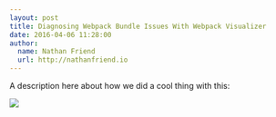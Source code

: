 ```yaml
---
layout: post
title: Diagnosing Webpack Bundle Issues With Webpack Visualizer
date: 2016-04-06 11:28:00
author:
  name: Nathan Friend
  url: http://nathanfriend.io
---
```


A description here about how we did a cool thing with this:
 
<img src="{{ '/assets/img/diagnosing-webpack-bundle-issues-with-webpack-visualizer/webpack-visualizer.jpg' | relative_url }}" />
